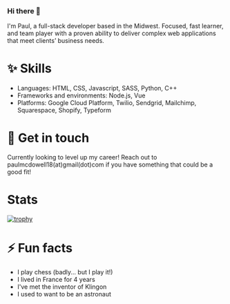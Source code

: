 ### Hi there 👋
I'm Paul, a full-stack developer based in the Midwest. Focused, fast learner, and team player with a proven ability to deliver complex web applications that meet clients’ business needs.

# ✨ Skills
- Languages: HTML, CSS, Javascript, SASS, Python, C++
- Frameworks and environments: Node.js, Vue
- Platforms: Google Cloud Platform, Twilio, Sendgrid, Mailchimp, Squarespace, Shopify, Typeform

# 📧 Get in touch
Currently looking to level up my career! Reach out to paulmcdowell18(at)gmail(dot)com if you have something that could be a good fit!
<!--
**etothepi16/etothepi16** is a ✨ _special_ ✨ repository because its `README.md` (this file) appears on your GitHub profile.

Here are some ideas to get you started:

- 🔭 I’m currently working on ...
- 🌱 I’m currently learning ...
- 👯 I’m looking to collaborate on ...
- 🤔 I’m looking for help with ...
- 💬 Ask me about ...
- 📫 How to reach me: ...
- 😄 Pronouns: ...
- ⚡ Fun fact: ...
-->

# Stats
[![trophy](https://github-profile-trophy.vercel.app/?username=etothepi16&theme=onedark)](https://github.com/ryo-ma/github-profile-trophy)

# ⚡ Fun facts
- I play chess (badly... but I play it!)
- I lived in France for 4 years
- I've met the inventor of Klingon
- I used to want to be an astronaut

